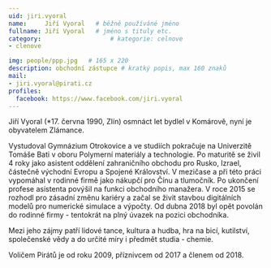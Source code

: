 ```yaml
---
uid: jiri.vyoral
name:     Jiří Vyoral  	# běžně používáné jméno
fullname: Jiří Vyoral  	# jméno s tituly etc.
category:                   # kategorie: celnove
- clenove

img: people/ppp.jpg   # 165 x 220
description: obchodní zástupce # kratký popis, max 160 znaků
mail:
- jiri.vyoral@pirati.cz
profiles:
  facebook: https://www.facebook.com/jiri.vyoral
---
```


Jiří Vyoral (*17. června 1990, Zlín) osmnáct let bydlel v Komárově, nyní je obyvatelem Zlámance.

Vystudoval Gymnázium Otrokovice a ve studiích pokračuje na Univerzitě Tomáše Bati v oboru Polymerní materiály a technologie. Po maturitě se živil 4 roky jako asistent oddělení zahraničního obchodu pro Rusko, Izrael, částečně  východní Evropu a Spojené Království. V mezičase a při této práci vypomáhal v rodinné firmě jako nákupčí pro Čínu a tlumočník. Po ukončení  profese asistenta povýšil na funkci obchodního manažera. V roce 2015 se rozhodl pro zásadní změnu kariéry a začal se živit stavbou digitálních modelů pro numerické simulace a výpočty. Od dubna 2018 byl opět povolán do rodinné firmy - tentokrát na plný úvazek na pozici obchodníka.

Mezi jeho zájmy patří lidové tance, kultura a hudba, hra na bicí, kutilství, společenské vědy a do určité míry i předmět studia - chemie.

Voličem Pirátů je od roku 2009, příznivcem od 2017 a členem od 2018.
